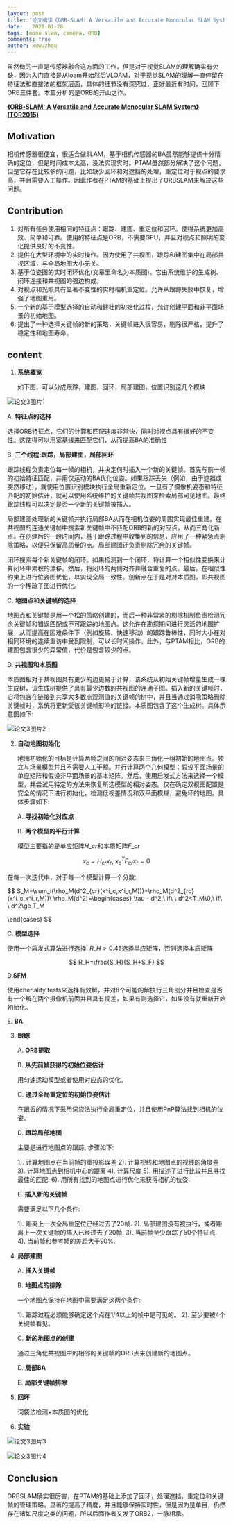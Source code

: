 ```yaml
---
layout: post
title: "论文阅读《ORB-SLAM: A Versatile and Accurate Monocular SLAM System》"
date:   2021-01-28
tags: [mono slam, camera, ORB]
comments: true
author: xuwuzhou
---
```



​        虽然做的一直是传感器融合这方面的工作，但是对于视觉SLAM的理解确实有欠缺，因为入门直接是从loam开始然后VLOAM，对于视觉SLAM的理解一直停留在特征法和直接法的框架层面，具体的细节没有深究过，正好最近有时间，回顾下ORB三件套。本篇分析的是ORB的开山之作。

<!-- more -->

[**《ORB-SLAM: A Versatile and Accurate Monocular SLAM System》(TOR2015)**](https://arxiv.org/pdf/1502.00956.pdf)

## Motivation

  相机传感器很便宜，很适合做SLAM，基于相机传感器的BA虽然能够提供十分精确的定位，但是时间成本太高，没法实现实时。PTAM虽然部分解决了这个问题，但是它存在比较多的问题，比如缺少回环和对遮挡的处理，重定位对于视点的要求高，并且需要人工操作。因此作者在PTAM的基础上提出了ORBSLAM来解决这些问题。

## Contribution

1. 对所有任务使用相同的特征点：跟踪、建图、重定位和回环。使得系统更加高效、简单和可靠。使用的特征点是ORB，不需要GPU，并且对视点和照明的变化提供良好的不变性。
2. 提供在大型环境中的实时操作。因为使用了共视图，跟踪和建图集中在局部共视区域，与全局地图大小无关。
3. 基于位姿图的实时闭环优化(文章里命名为本质图)。它由系统维护的生成树、闭环连接和共视图的强边构成。
4. 对视点和光照具有显著不变性的实时相机重定位。允许从跟踪失败中恢复，增强了地图重用。
5. 一个新的基于模型选择的自动和健壮的初始化过程，允许创建平面和非平面场景的初始地图。
6. 提出了一种选择关键帧的新的策略，关键帧进入很容易，剔除很严格，提升了稳定性和地图寿命。

## content

1. **系统概览**

     如下图，可以分成跟踪，建图，回环，局部建图，位置识别这几个模块

![论文3图片1](../images/论文3图片1.png)

   A. **特征点的选择**

   选择ORB特征点，它们的计算和匹配速度非常快，同时对视点具有很好的不变性。这使得可以用宽基线来匹配它们，从而提高BA的准确性

   B. **三个线程:跟踪，局部建图，局部回环**

   跟踪线程负责定位每一帧的相机，并决定何时插入一个新的关键帧。首先与前一帧的初始特征匹配，并用仅运动的BA优化位姿。如果跟踪丢失（例如，由于遮挡或突然移动），就使用位置识别模块执行全局重新定位。一旦有了摄像机姿态和特征匹配的初始估计，就可以使用系统维护的关键帧共视图来检索局部可见地图。最终跟踪线程可以决定是否一个新的关键帧被插入。

   局部建图处理新的关键帧并执行局部BA从而在相机位姿的周围实现最佳重建。在共视图的连通关键帧中搜索新关键帧中不匹配ORB的新的对应点，从而三角化新点。在创建后的一段时间内，基于跟踪过程中收集到的信息，应用了一种紧急点剔除策略，以便只保留高质量的点。局部建图还负责剔除冗余的关键帧。

   闭环搜索每个新关键帧的闭环。如果检测到一个闭环，将计算一个相似性变换来计算闭环中累积的漂移。然后，将闭环的两侧对齐并融合重复的点。最后，在相似性约束上进行位姿图优化，以实现全局一致性。创新点在于是对对本质图，即共视图的一个稀疏子图进行优化。

   C. **地图点和关键帧的选择**

   地图点和关键帧是用一个松的策略创建的，而后一种非常紧的剔除机制负责检测冗余关键帧和错误匹配或不可跟踪的地图点。这允许在勘探期间进行灵活的地图扩展，从而提高在困难条件下（例如旋转、快速移动）的跟踪鲁棒性，同时大小在对相同环境的连续重访中受到限制，可以长时间操作。此外，与PTAM相比，ORB的建图包含很少的异常值，代价是包含较少的点。

   D. **共视图和本质图**

   本质图相对于共视图具有更少的边更易于计算，该系统从初始关键帧增量生成一棵生成树，该生成树提供了具有最少边数的共视图的连通子图。插入新的关键帧时，它将包含在链接到共享大多数点观测值的关键帧的树中，并且当通过消隐策略删除关键帧时，系统将更新受该关键帧影响的链接。本质图包含了这个生成树。具体示意图如下:

![论文3图片2](../images/论文3图片2.png)



2. **自动地图初始化**

   地图初始化的目标是计算两帧之间的相对姿态来三角化一组初始的地图点。独立与场景模型并且不需要人工干预。并行计算两个几何模型：假设平面场景的单应矩阵和假设非平面场景的基本矩阵。然后，使用启发式方法来选择一个模型，并尝试用特定的方法来恢复所选模型的相对姿态。仅在确定双视图配置是安全的情况下进行初始化，检测低视差情况和双平面模糊，避免坏的地图。具体步骤如下:
   
   A. **寻找初始化对应点**
   
   B. **两个模型的平行计算**
   
   模型主要指的是单应矩阵$H\_{cr}$和本质矩阵$F\_{cr}$
   
$$
x_c=H_{cr}x_r,\ x^T_cF_{cr}x_r=0
$$

   在每一次迭代中，对于每一个模型计算一个分数:

$$
S_M=\sum_i(\rho_M(d^2_{cr}(x^i_c,x^i_r,M)))+\rho_M(d^2_{rc}(x^i_c,x^i_r,M))\\
   \rho_M(d^2)=\begin{cases}
\tau - d^2,\ if\ \ d^2<T_M\\0,\ if\ \ d^2\ge T_M

\end{cases}
$$

   C. **模型选择**

   使用一个启发式算法进行选择: $R\_H >0.45$选择单应矩阵，否则选择本质矩阵

$$
R_H=\frac{S_H}{S_H+S_F}
$$

   D.**SFM**

   使用cheriality tests来选择有效解，并对8个可能的解执行三角剖分并且检查是否有一个解在两个摄像机前面并且具有视差，如果有则选择它，如果没有就重新开始初始化。

   E. **BA**



3. **跟踪**

   A. **ORB提取**
   
   B. **从先前帧获得的初始位姿估计**
   
   用匀速运动模型或者使用对应点的优化。
   
   C. **通过全局重定位的初始位姿估计**
   
   在跟丢的情况下采用词袋法执行全局重定位，并且使用PnP算法找到相机的位姿。
   
   D. **跟踪局部地图**
   
   主要是进行地图点的跟踪, 步骤如下:
   
   1). 计算地图点在当前帧的重投影误差
   2). 计算视线和地图点的视线的角度差
   3). 计算地图点到相机中心的距离
   4). 计算尺度
   5). 用描述子进行比较并且寻找最佳的匹配.
   6). 用所有找到的地图点进行优化来获得相机的位姿.

   E. **插入新的关键帧**
   
   需要满足以下几个条件:
   
   1). 距离上一次全局重定位已经过去了20帧.
   2). 局部建图没有被执行，或者距离上一次关键帧的插入已经过去了20帧.
   3). 当前帧至少跟踪了50个特征点.
   4). 当前帧和参考帧的差距大于90%.

4. **局部建图**

   A. **插入关键帧**
   
   B. **地图点的排除**
   
   一个地图点保持在地图中需要满足这两个条件:
   
   1). 跟踪过程必须能够确定这个点在1/4以上的帧中是可见的。
   2). 至少要被4个关键帧看见。

   C. **新的地图点的创建**
   
   通过三角化共视图中的相邻的关键帧的ORB点来创建新的地图点。
   
   D. **局部BA**
   
   E. **局部关键帧排除**
   
5. **回环**

   词袋法检测+本质图的优化
   
6. **实验**

![论文3图片3](../images/论文3图片3.png)

![论文3图片4](../images/论文3图片4.png)

## Conclusion

ORBSLAM确实很厉害，在PTAM的基础上添加了回环，处理遮挡，重定位和关键帧的管理策略，显著的提高了精度，并且能够保持实时性，但是因为是单目，仍然存在诸如尺度之类的问题，所以后面作者又发了ORB2，一脉相承。
